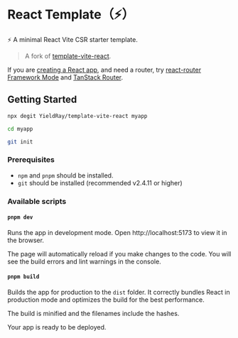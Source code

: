 # React Template（⚡️）

⚡️ A minimal React Vite CSR starter template.

> A fork of [template-vite-react](https://github.com/lzm0x219/template-vite-react).

If you are [creating a React app](https://react.dev/learn/creating-a-react-app), and need a router,
try [react-router Framework Mode](https://reactrouter.com/start/framework/installation) and [TanStack Router](https://tanstack.com/router/latest/docs/framework/react/routing/file-based-routing).

## Getting Started

```bash
npx degit YieldRay/template-vite-react myapp

cd myapp

git init
```

### Prerequisites

- `npm` and `pnpm` should be installed.
- `git` should be installed (recommended v2.4.11 or higher)

### Available scripts

#### `pnpm dev`

Runs the app in development mode.
Open http://localhost:5173 to view it in the browser.

The page will automatically reload if you make changes to the code.
You will see the build errors and lint warnings in the console.

#### `pnpm build`

Builds the app for production to the `dist` folder.
It correctly bundles React in production mode and optimizes the build for the best performance.

The build is minified and the filenames include the hashes.

Your app is ready to be deployed.

